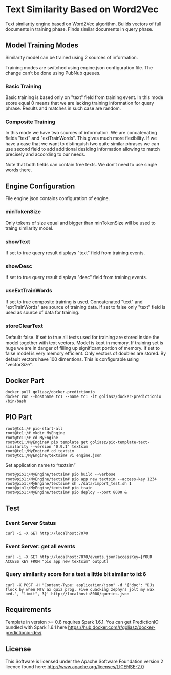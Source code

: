 # Text Similarity Based on Word2Vec

Text similarity engine based on Word2Vec algorithm. Builds vectors of full documents in training phase. Finds similar documents in query phase.

## Model Training Modes

Similarity model can be trained using 2 sources of information.

Training modes are switched using engine.json configuration file. The change can’t be done using PubNub queues.

### Basic Training

Basic training is based only on "text" field from training event.
In this mode score equal 0 means that we are lacking training information for query phrase. Results and matches in such case are random. 

### Composite Training

In this mode we have two sources of information. We are concatenating fields "text" and "extTrainWords". This gives much more flexibility. If we have a case that we want to distinguish two quite similar phrases we can use second field to add additional desiding information allowing to match precisely and according to our needs.

Note that both fields can contain free texts. We don’t need to use single words there.

## Engine Configuration

File engine.json contains configuration of engine.

### minTokenSize

Only tokens of size equal and bigger than minTokenSize will be used to traing similarity model.

### showText

If set to true query result displays "text" field from training events.

### showDesc

If set to true query result displays "desc" field from training events.

### useExtTrainWords

If set to true composite training is used. Concatenated "text" and "extTrainWords" are source of training data. If set to false only "text" field is used as source of data for training.

### storeClearText

Default: false. If set to true all texts used for training are stored inside the model together with text vectors. Model is kept in memory. If training set is huge we are in danger of filling up significant portion of memory. If set to false model is very memory efficient. Only vectors of doubles are stored. By default vectors have 100 dimentions. This is configurable using "vectorSize". 

## Docker Part
```
docker pull goliasz/docker-predictionio
docker run --hostname tc1 --name tc1 -it goliasz/docker-predictionio /bin/bash
```

## PIO Part
```
root@tc1:/# pio-start-all
root@tc1:/# mkdir MyEngine
root@tc1:/# cd MyEngine
root@tc1:/MyEngine# pio template get goliasz/pio-template-text-similarity --version "0.9.1" textsim
root@tc1:/MyEngine# cd textsim
root@tc1:/MyEngine/textsim# vi engine.json
```

Set application name to “textsim”

```
root@pio1:/MyEngine/textsim# pio build --verbose
root@pio1:/MyEngine/textsim# pio app new textsim --access-key 1234
root@pio1:/MyEngine/textsim# sh ./data/import_test.sh 1
root@pio1:/MyEngine/textsim# pio train
root@pio1:/MyEngine/textsim# pio deploy --port 8000 &
```

## Test

### Event Server Status
```
curl -i -X GET http://localhost:7070
```

### Event Server: get all events 
```
curl -i -X GET http://localhost:7070/events.json?accessKey=[YOUR ACCESS KEY FROM "pio app new textsim" output]
```

### Query similarity score for a text a little bit similar to id:6
```
curl -X POST -H "Content-Type: application/json" -d '{"doc": "DJs flock by when MTV ax quiz prog. Five quacking zephyrs jolt my wax bed.", "limit", 3}' http://localhost:8000/queries.json
```

## Requirements
Template in version >= 0.8 requires Spark 1.6.1. You can get PredictionIO bundled with Spark 1.6.1 here https://hub.docker.com/r/goliasz/docker-predictionio-dev/

## License
This Software is licensed under the Apache Software Foundation version 2 licence found here: http://www.apache.org/licenses/LICENSE-2.0
